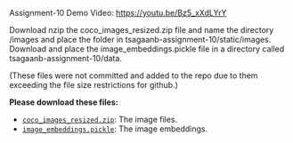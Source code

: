 Assignment-10 Demo Video: https://youtu.be/Bz5_xXdLYrY

Download nzip the coco_images_resized.zip file and name the directory /images and place the folder in tsagaanb-assignment-10/static/images. 
Download and place the image_embeddings.pickle file in a directory called tsagaanb-assignment-10/data.

(These files were not committed and added to the repo due to them exceeding the file size restrictions for github.)

**Please download these files:**
- [`coco_images_resized.zip`](https://drive.google.com/file/d/1eNQIUlIKqOg-3e205YIMyUnfTTaOIspP/view?usp=sharing): The image files.
- [`image_embeddings.pickle`](https://drive.google.com/file/d/1M0LodmtqPW-WfEUT50iAx9kAqBUo4CWm/view?usp=sharing): The image embeddings.


